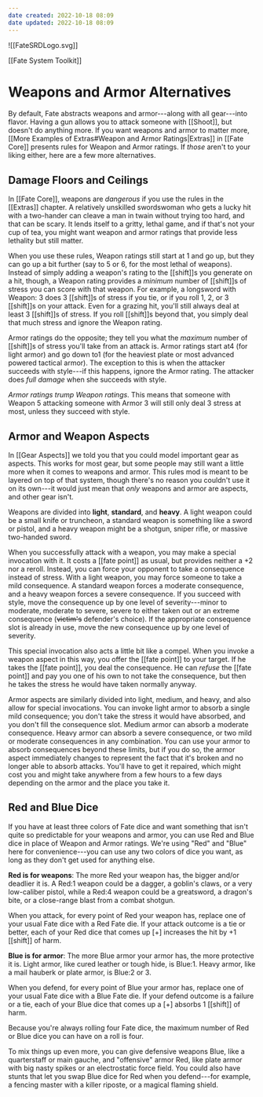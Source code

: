 ```yaml
---
date created: 2022-10-18 08:09
date updated: 2022-10-18 08:09
---
```


![[FateSRDLogo.svg]]

[[Fate System Toolkit]]

# Weapons and Armor Alternatives

By default, Fate abstracts weapons and armor---along with all gear---into flavor. Having a gun allows you to attack someone with [[Shoot]], but doesn't do anything more. If you want weapons and armor to matter more, [[More Examples of Extras#Weapon and Armor Ratings|Extras]] in [[Fate Core]] presents rules for Weapon and Armor ratings. If _those_ aren't to your liking either, here are a few more alternatives.

## Damage Floors and Ceilings

In [[Fate Core]], weapons are _dangerous_ if you use the rules in the [[Extras]] chapter. A relatively unskilled swordswoman who gets a lucky hit with a two-hander can cleave a man in twain without trying too hard, and that can be scary. It lends itself to a gritty, lethal game, and if that's not your cup of tea, you might want weapon and armor ratings that provide less lethality but still matter.

When you use these rules, Weapon ratings still start at 1 and go up, but they can go up a bit further (say to 5 or 6, for the most lethal of weapons). Instead of simply adding a weapon's rating to the [[shift]]s you generate on a hit, though, a Weapon rating provides a _minimum_ number of [[shift]]s of stress you can score with that weapon. For example, a longsword with Weapon: 3 does 3 [[shift]]s of stress if you tie, or if you roll 1, 2, or 3 [[shift]]s on your attack. Even for a grazing hit, you'll still always deal at least 3 [[shift]]s of stress. If you roll [[shift]]s beyond that, you simply deal that much stress and ignore the Weapon rating.

Armor ratings do the opposite; they tell you what the _maximum_ number of [[shift]]s of stress you'll take from an attack is. Armor ratings start at4 (for light armor) and go down to1 (for the heaviest plate or most advanced powered tactical armor). The exception to this is when the attacker succeeds with style---if this happens, ignore the Armor rating. The attacker does _full damage_ when she succeeds with style.

_Armor ratings trump Weapon ratings_. This means that someone with Weapon 5 attacking someone with Armor 3 will still only deal 3 stress at most, unless they succeed with style.

## Armor and Weapon Aspects

In [[Gear Aspects]] we told you that you could model important gear as aspects. This works for most gear, but some people may still want a little more when it comes to weapons and armor. This rules mod is meant to be layered on top of that system, though there's no reason you couldn't use it on its own---it would just mean that _only_ weapons and armor are aspects, and other gear isn't.

Weapons are divided into **light**, **standard**, and **heavy**. A light weapon could be a small knife or truncheon, a standard weapon is something like a sword or pistol, and a heavy weapon might be a shotgun, sniper rifle, or massive two-handed sword.

When you successfully attack with a weapon, you may make a special invocation with it. It costs a [[fate point]] as usual, but provides neither a +2 nor a reroll. Instead, you can force your opponent to take a consequence instead of stress. With a light weapon, you may force someone to take a mild consequence. A standard weapon forces a moderate consequence, and a heavy weapon forces a severe consequence. If you succeed with style, move the consequence up by one level of severity---minor to moderate, moderate to severe, severe to either taken out or an extreme consequence (~~victim's~~ defender's choice). If the appropriate consequence slot is already in use, move the new consequence up by one level of severity.

This special invocation also acts a little bit like a compel. When you invoke a weapon aspect in this way, you offer the [[fate point]] to your target. If he takes the [[fate point]], you deal the consequence. He can _refuse_ the [[fate point]] and pay you one of his own to not take the consequence, but then he takes the stress he would have taken normally anyway.

Armor aspects are similarly divided into light, medium, and heavy, and also allow for special invocations. You can invoke light armor to absorb a single mild consequence; you don't take the stress it would have absorbed, and you don't fill the consequence slot. Medium armor can absorb a moderate consequence. Heavy armor can absorb a severe consequence, or two mild or moderate consequences in any combination. You can use your armor to absorb consequences beyond these limits, but if you do so, the armor aspect immediately changes to represent the fact that it's broken and no longer able to absorb attacks. You'll have to get it repaired, which might cost you and might take anywhere from a few hours to a few days depending on the armor and the place you take it.

## Red and Blue Dice

If you have at least three colors of Fate dice and want something that isn't quite so predictable for your weapons and armor, you can use Red and Blue dice in place of Weapon and Armor ratings. We're using "Red" and "Blue" here for convenience---you can use any two colors of dice you want, as long as they don't get used for anything else.

**Red is for weapons**: The more Red your weapon has, the bigger and/or deadlier it is. A Red:1 weapon could be a dagger, a goblin's claws, or a very low-caliber pistol, while a Red:4 weapon could be a greatsword, a dragon's bite, or a close-range blast from a combat shotgun.

When you attack, for every point of Red your weapon has, replace one of your usual Fate dice with a Red Fate die. If your attack outcome is a tie or better, each of your Red dice that comes up [+] increases the hit by +1 [[shift]] of harm.

**Blue is for armor**: The more Blue armor your armor has, the more protective it is. Light armor, like cured leather or tough hide, is Blue:1. Heavy armor, like a mail hauberk or plate armor, is Blue:2 or 3.

When you defend, for every point of Blue your armor has, replace one of your usual Fate dice with a Blue Fate die. If your defend outcome is a failure or a tie, each of your Blue dice that comes up a [+] absorbs 1 [[shift]] of harm.

Because you're always rolling four Fate dice, the maximum number of Red or Blue dice you can have on a roll is four.

To mix things up even more, you can give defensive weapons Blue, like a quarterstaff or main gauche, and "offensive" armor Red, like plate armor with big nasty spikes or an electrostatic force field. You could also have stunts that let you swap Blue dice for Red when you defend---for example, a fencing master with a killer riposte, or a magical flaming shield.

